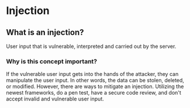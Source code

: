 <h1>Injection</h1>

<h2>What is an injection?</h2>
<p>User input that is vulnerable, interpreted and carried out by the server. </p>

<h3>Why is this concept important?</h3> 
<p>If the vulnerable user input gets into the hands of the attacker, they can manipulate the user input. In other words, the data can be stolen, deleted, or modified. However, there are ways to mitigate an injection. Utilizing the newest frameworks, do a pen test, have a secure code review, and don't accept invalid and vulnerable user input.</p>
